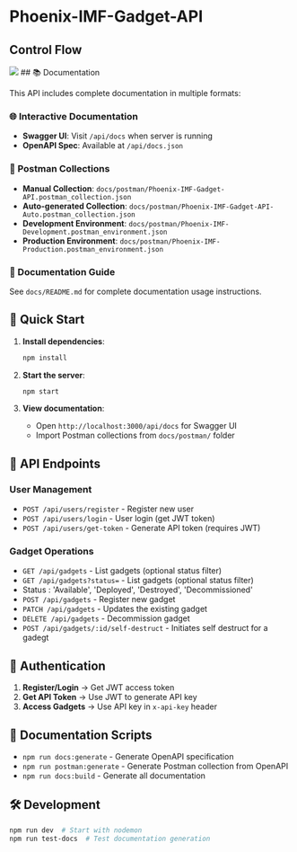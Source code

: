 # Phoenix-IMF-Gadget-API

## Control Flow

<img src="https://raw.githubusercontent.com/gr3edydevel0per/Phoenix-IMF-Gadget-API/refs/heads/master/Assets/controlFlow.png" >
## 📚 Documentation

This API includes complete documentation in multiple formats:

### 🌐 Interactive Documentation
- **Swagger UI**: Visit `/api/docs` when server is running
- **OpenAPI Spec**: Available at `/api/docs.json`

### 📮 Postman Collections
- **Manual Collection**: `docs/postman/Phoenix-IMF-Gadget-API.postman_collection.json`
- **Auto-generated Collection**: `docs/postman/Phoenix-IMF-Gadget-API-Auto.postman_collection.json`
- **Development Environment**: `docs/postman/Phoenix-IMF-Development.postman_environment.json`
- **Production Environment**: `docs/postman/Phoenix-IMF-Production.postman_environment.json`

### 📖 Documentation Guide
See `docs/README.md` for complete documentation usage instructions.

## 🚀 Quick Start

1. **Install dependencies**:
   ```bash
   npm install
   ```

2. **Start the server**:
   ```bash
   npm start
   ```

3. **View documentation**:
   - Open `http://localhost:3000/api/docs` for Swagger UI
   - Import Postman collections from `docs/postman/` folder

## 🔧 API Endpoints

### User Management
- `POST /api/users/register` - Register new user
- `POST /api/users/login` - User login (get JWT token)  
- `POST /api/users/get-token` - Generate API token (requires JWT)

### Gadget Operations
- `GET /api/gadgets` - List gadgets (optional status filter)
- `GET /api/gadgets?status=` - List gadgets (optional status filter)
- Status : 'Available', 'Deployed', 'Destroyed', 'Decommissioned'
- `POST /api/gadgets` - Register new gadget
- `PATCH /api/gadgets` - Updates the existing gadget
- `DELETE /api/gadgets` - Decommission gadget
- `POST /api/gadgets/:id/self-destruct` - Initiates self destruct for a gadegt
## 🔐 Authentication

1. **Register/Login** → Get JWT access token
2. **Get API Token** → Use JWT to generate API key
3. **Access Gadgets** → Use API key in `x-api-key` header

## 📝 Documentation Scripts

- `npm run docs:generate` - Generate OpenAPI specification
- `npm run postman:generate` - Generate Postman collection from OpenAPI
- `npm run docs:build` - Generate all documentation

## 🛠 Development

```bash
npm run dev  # Start with nodemon
npm run test-docs  # Test documentation generation
```


